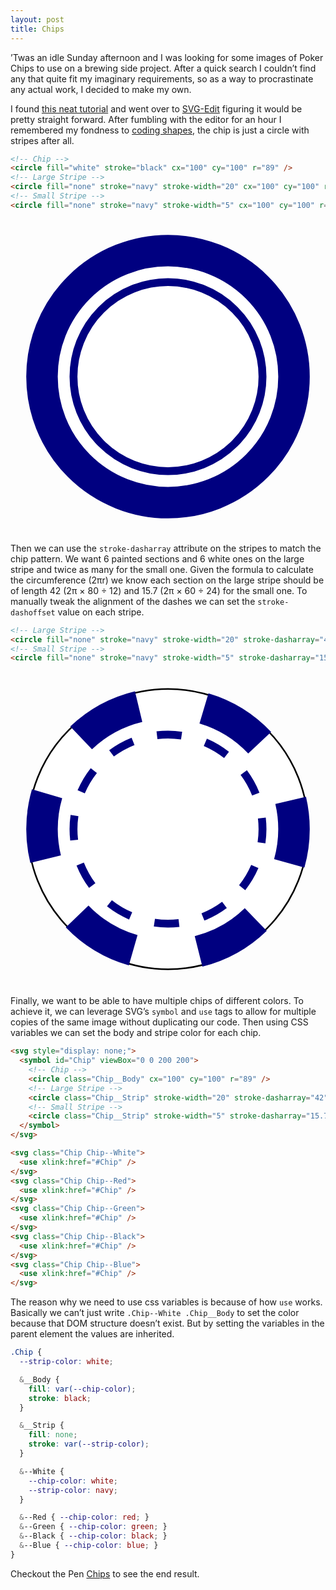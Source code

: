 ```yaml
---
layout: post
title: Chips
---
```


’Twas an idle Sunday afternoon and I was looking for some images of Poker Chips to use on a brewing side project. After a quick search I couldn’t find any that quite fit my imaginary requirements, so as a way to procrastinate any actual work, I decided to make my own.

I found [this neat tutorial](https://design.tutsplus.com/tutorials/how-to-create-a-stack-of-poker-chips--vector-2320/) and went over to [SVG-Edit](https://svg-edit.github.io/svgedit/releases/svg-edit-2.8.1/svg-editor.html) figuring it would be pretty straight forward. After fumbling with the editor for an hour I remembered my fondness to [coding shapes](https://codepen.io/HiroAgustin/pen/Atgic//?editors=0010#0), the chip is just a circle with stripes after all.

```html
<!-- Chip -->
<circle fill="white" stroke="black" cx="100" cy="100" r="89" />
<!-- Large Stripe -->
<circle fill="none" stroke="navy" stroke-width="20" cx="100" cy="100" r="80" />
<!-- Small Stripe -->
<circle fill="none" stroke="navy" stroke-width="5" cx="100" cy="100" r="60" />
```
<p>
  <svg xmlns="http://www.w3.org/2000/svg" viewBox="0 0 200 200" class="d-block m-auto" width="100%" height="250px">
    <!-- Chip -->
    <circle fill="white" stroke="black" cx="100" cy="100" r="89" />
    <!-- Large Stripe -->
    <circle stroke="navy" stroke-width="20" cx="100" cy="100" r="80" fill="none" />
    <!-- Small Stripe -->
    <circle stroke="navy" stroke-width="5" cx="100" cy="100" r="60" fill="none" />
  </svg>
</p>

Then we can use the `stroke-dasharray` attribute on the stripes to match the chip pattern. We want 6 painted sections and 6 white ones on the large stripe and twice as many for the small one. Given the formula to calculate the circumference (2πr) we know each section on the large stripe should be of length 42 (2π × 80 ÷ 12) and 15.7 (2π × 60 ÷ 24) for the small one. To manually tweak the alignment of the dashes we can set the `stroke-dashoffset` value on each stripe.

```html
<!-- Large Stripe -->
<circle fill="none" stroke="navy" stroke-width="20" stroke-dasharray="42" stroke-dashoffset="20" cx="100" cy="100" r="80" />
<!-- Small Stripe -->
<circle fill="none" stroke="navy" stroke-width="5" stroke-dasharray="15.7" stroke-dashoffset="7" cx="100" cy="100" r="60" />
```
<p>
  <svg xmlns="http://www.w3.org/2000/svg" viewBox="0 0 200 200" class="d-block m-auto" width="100%" height="250px">
    <!-- Chip -->
    <circle fill="white" stroke="black" cx="100" cy="100" r="89" />
    <!-- Large Stripe -->
    <circle fill="none" stroke="navy" stroke-width="20" stroke-dasharray="42" stroke-dashoffset="20" cx="100" cy="100" r="80" />
    <!-- Small Stripe -->
    <circle fill="none" stroke="navy" stroke-width="5" stroke-dasharray="15.7" stroke-dashoffset="7" cx="100" cy="100" r="60" />
  </svg>
</p>

Finally, we want to be able to have multiple chips of different colors. To achieve it, we can leverage SVG’s `symbol` and `use` tags to allow for multiple copies of the same image without duplicating our code. Then using CSS variables we can set the body and stripe color for each chip.

```html
<svg style="display: none;">
  <symbol id="Chip" viewBox="0 0 200 200">
    <!-- Chip -->
    <circle class="Chip__Body" cx="100" cy="100" r="89" />
    <!-- Large Stripe -->
    <circle class="Chip__Strip" stroke-width="20" stroke-dasharray="42" stroke-dashoffset="20" cx="100" cy="100" r="80" />
    <!-- Small Stripe -->
    <circle class="Chip__Strip" stroke-width="5" stroke-dasharray="15.7" stroke-dashoffset="7" cx="100" cy="100" r="60" />
  </symbol>
</svg>

<svg class="Chip Chip--White">
  <use xlink:href="#Chip" />
</svg>
<svg class="Chip Chip--Red">
  <use xlink:href="#Chip" />
</svg>
<svg class="Chip Chip--Green">
  <use xlink:href="#Chip" />
</svg>
<svg class="Chip Chip--Black">
  <use xlink:href="#Chip" />
</svg>
<svg class="Chip Chip--Blue">
  <use xlink:href="#Chip" />
</svg>
```

The reason why we need to use css variables is because of how `use` works. Basically we can’t just write `.Chip--White .Chip__Body` to set the color because that DOM structure doesn’t exist. But by setting the variables in the parent element the values are inherited.

```css
.Chip {
  --strip-color: white;

  &__Body {
    fill: var(--chip-color);
    stroke: black;
  }

  &__Strip {
    fill: none;
    stroke: var(--strip-color);
  }

  &--White {
    --chip-color: white;
    --strip-color: navy;
  }

  &--Red { --chip-color: red; }
  &--Green { --chip-color: green; }
  &--Black { --chip-color: black; }
  &--Blue { --chip-color: blue; }
}
```

Checkout the Pen [Chips](https://codepen.io/HiroAgustin/pen/YeOEyb/) to see the end result.
